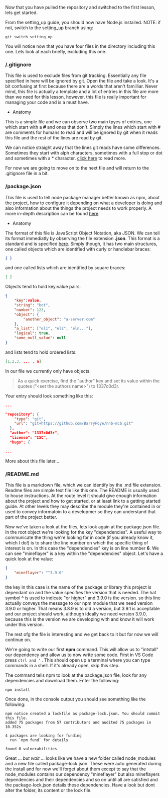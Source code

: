 Now that you have pulled the repository and switched to the first lesson, lets get started.

From the setting_up guide, you should now have Node.js installed. 
NOTE: if not, switch to the setting_up branch using:

```git switch setting_up```

You will notice now that you have four files in the directory including this one. Lets look at each briefly, excluding this one.

### /.gitignore
This file is used to exclude files from git tracking. Essentially any file specified in here will be ignored by git. Open the file and take a look. It's a bit confusing at first because there are a words that aren't familliar. Never mind, this file is actually a template and a lot of entries in this file are more than we need for this lesson, however, this file is really important for managing your code and is a must have. 

- Anatomy

This is a simple file and we can observe two main tpyes of entries, one which start with a **#** and ones that don't. Simply the lines which start with # are comments for humans to read and will be ignored by git when it reads this file and the rest of the lines are read by git. 

We can notice straight away that the lines git reads have some differences. Sometimes they start with alph characters, sometimes with a full stop or dot and sometimes with a * character. [click here](https://git-scm.com/docs/gitignore#_pattern_format) to read more. 

For now we are going to move on to the next file and will return to the .gitignore file in a bit.

### /package.json
This file is used to tell node package manager better known as npm, about the project, how to configure it depending on what a developer is doing and also information about the things the project needs to work properly. A more in-depth description can be found [here](https://nodejs.org/en/knowledge/getting-started/npm/what-is-the-file-package-json/).

- Anatomy

The format of this file is JavaScript Object Notation, aka JSON. We can tell its format immediatly by observing the file extension **.json**. This format is a standard and is specified [here](https://www.json.org/json-en.html). Simply though, it has two main structures, one called objects which are identified with curly or handlebar braces:
```json
{ }
```
and one called lists which are identified by square braces:
```json
[ ]
```
Objects tend to hold key:value pairs:
```json
{ 
    "key":value,
    "string": "bot",
    "number": 123,
    "object": {
        "another_object": "a-server.com"
    },
    "a_list": ["el1", "el2", "eln..."],
    "logical": true,
    "some_null_value": null
}
```
and lists tend to hold ordered lists:
```json
[1,2,3, ... , n]
```
In our file we currently only have objects.

> As a quick exercise, find the "author" key and set its value within the quotes ("\<set the authors name>") to 1337c0d3r.

Your entry should look something like this:
```json
...

"repository": {
    "type": "git",
    "url": "git+https://github.com/BarryFoye/nnb-mcb.git"
  },
  "author": "1337c0d3r",
  "license": "ISC",
  "bugs": {

...
```
More about this file later...

### /README.md
This file is a markdown file, which we can identify by the .md file extension. Readme files are simple text file like this one. The README is usually used to house instructions. At the route level it should give enough information about the project and how to get started, or at least link to a getting started guide. At other levels they may describe the module they're contained in or used to convey informatoin to a developmer so they can understand that part of the project better.

Now we've taken a look at the files, lets look again at the package.json file. In the root object we're looking for the key "dependencies". A useful way to communicate the thing we're looking for in code (if you already know it, which I do!) is to share the line number on which the specific thing of interest is on. In this case the "dependencies" key is  on line number **6**. We can see "mineflayer" is a key within the "dependencies" object. Let's have a quick look at the value:
```json
{
    "mineflayer": "^3.9.0"
}
```
the key in this case is the name of the package or library this project is dependant on and the value specifies the version that is needed. The hat symbol **^** is used to indicate "or higher" and 3.9.0 is the version. so this line actually conveys the message to our npm module that we need version 3.9.0 or higher. That means 3.8.9 is to old a version, but 3.9.1 is acceptable and our project should work, although ideally we need version 3.9.0, because this is the version we are developing with and know it will work under this version.

The rest ofg the file is interesting and we get back to it but for now we will continue on.

We're going to write our first **npm** command. This will allow us to "intstall" our dependency and allow us to now write some code. First in VS Code press ```ctrl and '``` . This should open up a terminal where you can type commands in a shell. If it's already open, skip this step.

The command tells npm to look at the package.json file, look for any dependencies and download them. Enter the following:

```npm install```

Once done, in the console output you should see something like the following:
```
npm notice created a lockfile as package-lock.json. You should commit this file.
added 75 packages from 57 contributors and audited 75 packages in 10.352s

4 packages are looking for funding
  run `npm fund` for details

found 0 vulnerabilities
```

Great ... *but wait* ... looks like we have a new folder called node_modules and a new file called package-lock.json. These were auto generated during the install and for now we'll forget about them except to say that the node_modules contains our dependency "mineflayer" but also mineflayers dependencies and their dependencies and so on until all are satisfied and the package-lock.json details these dependencies. Have a look but dont alter the folder, its content or the lock file.


